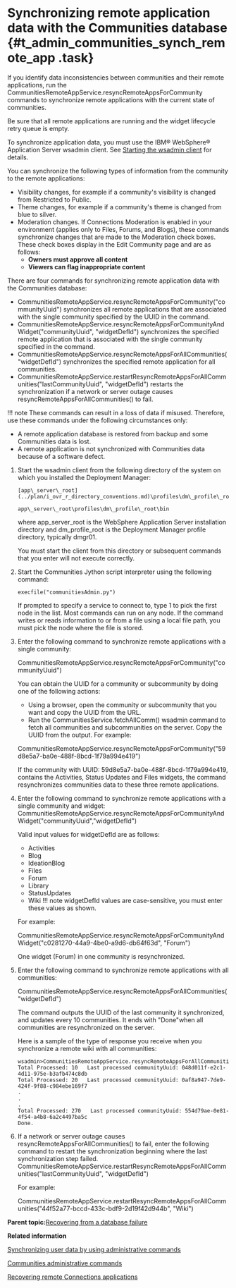 # Synchronizing remote application data with the Communities database {#t_admin_communities_synch_remote_app .task}

If you identify data inconsistencies between communities and their remote applications, run the CommunitiesRemoteAppService.resyncRemoteAppsForCommunity commands to synchronize remote applications with the current state of communities.

Be sure that all remote applications are running and the widget lifecycle retry queue is empty.

To synchronize application data, you must use the IBM® WebSphere® Application Server wsadmin client. See [Starting the wsadmin client](t_admin_wsadmin_starting.md) for details.

You can synchronize the following types of information from the community to the remote applications:

-   Visibility changes, for example if a community's visibility is changed from Restricted to Public.
-   Theme changes, for example if a community's theme is changed from blue to silver.
-   Moderation changes. If Connections Moderation is enabled in your environment \(applies only to Files, Forums, and Blogs\), these commands synchronize changes that are made to the Moderation check boxes. These check boxes display in the Edit Community page and are as follows:
    -   **Owners must approve all content**
    -   **Viewers can flag inappropriate content**

There are four commands for synchronizing remote application data with the Communities database:

-   CommunitiesRemoteAppService.resyncRemoteAppsForCommunity\("communityUuid"\) synchronizes all remote applications that are associated with the single community specified by the UUID in the command.
-   CommunitiesRemoteAppService.resyncRemoteAppsForCommunityAndWidget\("communityUuid", "widgetDefId"\) synchronizes the specified remote application that is associated with the single community specified in the command.
-   CommunitiesRemoteAppService.resyncRemoteAppsForAllCommunities\("widgetDefId"\) synchronizes the specified remote application for all communities.
-   CommunitiesRemoteAppService.restartResyncRemoteAppsForAllCommunities\("lastCommunityUuid", "widgetDefId"\) restarts the synchronization if a network or server outage causes resyncRemoteAppsForAllCommunities\(\) to fail.

!!! note
    These commands can result in a loss of data if misused. Therefore, use these commands under the following circumstances only:

-   A remote application database is restored from backup and some Communities data is lost.
-   A remote application is not synchronized with Communities data because of a software defect.

1.  Start the wsadmin client from the following directory of the system on which you installed the Deployment Manager:

    ```
    [app\_server\_root](../plan/i_ovr_r_directory_conventions.md)\profiles\dm\_profile\_root\bin
    ```

    ```
    app\_server\_root\profiles\dm\_profile\_root\bin
    ```

    where app\_server\_root is the WebSphere Application Server installation directory and dm\_profile\_root is the Deployment Manager profile directory, typically dmgr01.

    You must start the client from this directory or subsequent commands that you enter will not execute correctly.

2.  Start the Communities Jython script interpreter using the following command:

    ```
    execfile("communitiesAdmin.py")
    ```

    If prompted to specify a service to connect to, type 1 to pick the first node in the list. Most commands can run on any node. If the command writes or reads information to or from a file using a local file path, you must pick the node where the file is stored.

3.  Enter the following command to synchronize remote applications with a single community:

    CommunitiesRemoteAppService.resyncRemoteAppsForCommunity\("communityUuid"\)

    You can obtain the UUID for a community or subcommunity by doing one of the following actions:

    -   Using a browser, open the community or subcommunity that you want and copy the UUID from the URL.
    -   Run the CommunitiesService.fetchAllComm\(\) wsadmin command to fetch all communities and subcommunities on the server. Copy the UUID from the output.
    For example:

    CommunitiesRemoteAppService.resyncRemoteAppsForCommunity\("59d8e5a7-ba0e-488f-8bcd-1f79a994e419"\)

    If the community with UUID: 59d8e5a7-ba0e-488f-8bcd-1f79a994e419, contains the Activities, Status Updates and Files widgets, the command resynchronizes communities data to these three remote applications.

4.  Enter the following command to synchronize remote applications with a single community and widget: CommunitiesRemoteAppService.resyncRemoteAppsForCommunityAndWidget\("communityUuid","widgetDefId"\)

    Valid input values for widgetDefId are as follows:

    -   Activities
    -   Blog
    -   IdeationBlog
    -   Files
    -   Forum
    -   Library
    -   StatusUpdates
    -   Wiki
    !!! note
    widgetDefId values are case-sensitive, you must enter these values as shown.

    For example:

    CommunitiesRemoteAppService.resyncRemoteAppsForCommunityAndWidget\("c0281270-44a9-4be0-a9d6-db64f63d", "Forum"\)

    One widget \(Forum\) in one community is resynchronized.

5.  Enter the following command to synchronize remote applications with all communities:

    CommunitiesRemoteAppService.resyncRemoteAppsForAllCommunities\("widgetDefId"\)

    The command outputs the UUID of the last community it synchronized, and updates every 10 communities. It ends with "Done"when all communities are resynchronized on the server.

    Here is a sample of the type of response you receive when you synchronize a remote wiki with all communities:

    ```
    wsadmin>CommunitiesRemoteAppService.resyncRemoteAppsForAllCommunities("Wiki")
    Total Processed: 10   Last processed communityUuid: 048d011f-e2c1-4d11-975e-b3afb474c8db
    Total Processed: 20   Last processed communityUuid: 0af8a947-7de9-424f-9f88-c984ebe169f7
    .
    .
    .
    Total Processed: 270   Last processed communityUuid: 554d79ae-0e81-4f54-a4b8-6a2c4497ba5c
    Done.
    ```

6.  If a network or server outage causes resyncRemoteAppsForAllCommunities\(\) to fail, enter the following command to restart the synchronization beginning where the last synchronization step failed. CommunitiesRemoteAppService.restartResyncRemoteAppsForAllCommunities\("lastCommunityUuid", "widgetDefId"\)

    For example:

    CommunitiesRemoteAppService.restartResyncRemoteAppsForAllCommunities\("44f52a77-bccd-433c-bdf9-2d19f42d944b", "Wiki"\)


**Parent topic:**[Recovering from a database failure](../admin/c_admin_communities_backup_and_restore.md)

**Related information**  


[Synchronizing user data by using administrative commands](../admin/c_admin_common_sync_via_admin_commands1.md)

[Communities administrative commands](../admin/r_admin_communities_admin_props.md)

[Recovering remote Connections applications](../admin/t_admin_communities_restore_widgets.md)

